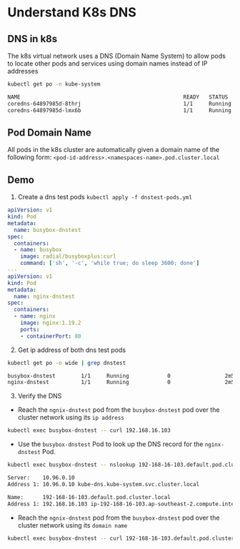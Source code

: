 # Understand K8s DNS
## DNS in k8s
The k8s virtual network uses a DNS (Domain Name System) to allow pods to locate other pods and services using domain names instead of IP addresses
```bash
kubectl get po -n kube-system

NAME                                                   READY   STATUS    RESTARTS      AGE
coredns-64897985d-8thrj                                1/1     Running   8 (14m ago)   6d21h
coredns-64897985d-lmx6b                                1/1     Running   8 (14m ago)   6d21h
```
## Pod Domain Name
All pods in the k8s cluster are automatically given a domain name of the following form:
`<pod-id-address>.<namespaces-name>.pod.cluster.local`

## Demo
1. Create a dns test pods `kubectl apply -f dnstest-pods.yml`
```yml
apiVersion: v1
kind: Pod
metadata:
  name: busybox-dnstest
spec:
  containers:
  - name: busybox
    image: radial/busyboxplus:curl
    command: ['sh', '-c', 'while true; do sleep 3600; done'] 
---
apiVersion: v1
kind: Pod
metadata:
  name: nginx-dnstest
spec:
  containers:
  - name: nginx
    image: nginx:1.19.2
    ports:
    - containerPort: 80
```

2. Get ip address of both dns test pods 
```bash
kubectl get po -o wide | grep dnstest

busybox-dnstest        1/1     Running            0                 2m55s   192.168.102.32   5dad3b3c453c.mylabserver.com   <none>           <none>
nginx-dnstest          1/1     Running            0                 2m55s   192.168.16.103   5dad3b3c452c.mylabserver.com   <none>           <none>
```

3. Verify the DNS
* Reach the `ngnix-dnstest` pod from the `busybox-dnstest` pod over the cluster network using its `ip address`
```bash
kubectl exec busybox-dnstest -- curl 192.168.16.103
```

* Use the `busybox-dnstest` Pod to look up the DNS record for the `nginx-dnstest` Pod.
```bash
kubectl exec busybox-dnstest -- nslookup 192-168-16-103.default.pod.cluster.local

Server:    10.96.0.10
Address 1: 10.96.0.10 kube-dns.kube-system.svc.cluster.local

Name:      192-168-16-103.default.pod.cluster.local
Address 1: 192.168.16.103 ip-192-168-16-103.ap-southeast-2.compute.internal
```

* Reach the `ngnix-dnstest` pod from the `busybox-dnstest` pod over the cluster network using its `domain name`
```bash
kubectl exec busybox-dnstest -- curl 192-168-16-103.default.pod.cluster.local
```